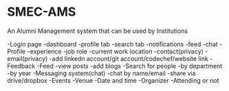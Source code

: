# SMEC-AMS
An Alumni Management system that can be used by Institutions

 -Login page
 -dashboard
  -profile tab
  -search tab
  -notifications
  -feed
  -chat
 -Profile
  -experience
  -job role
  -current work location
  -contact(privacy)
  -email(privacy)
  -add linkedn account/git account/codechef/website link
  -Feedback
 -Feed
  -view posts
  -add blogs
 -Search for people
  -by department
  -by year
 -Messaging system(chat)
  -chat by name/email
  -share via drive/dropbox
 -Events
  -Venue
  -Date and time
  -Organizer
  -Attending or not




